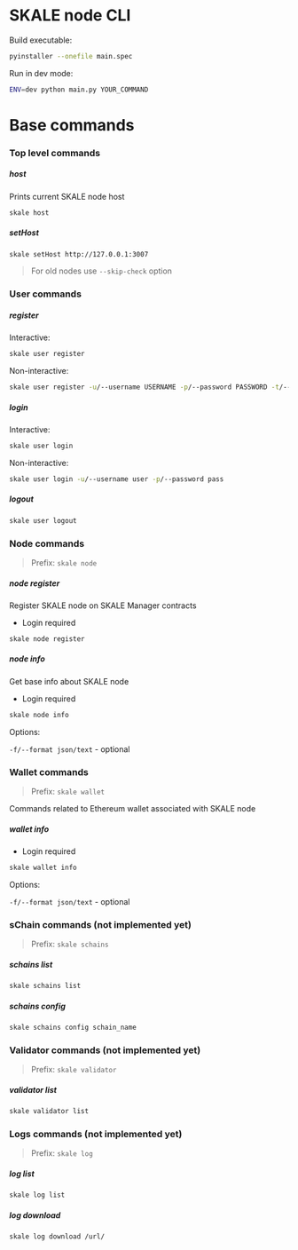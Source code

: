# SKALE node CLI


Build executable:

```bash
pyinstaller --onefile main.spec
```

Run in dev mode:

```bash
ENV=dev python main.py YOUR_COMMAND
```


# Base commands


### Top level commands

##### host

Prints current SKALE node host

```bash
skale host
```

##### setHost 

```bash
skale setHost http://127.0.0.1:3007
```

> For old nodes use `--skip-check` option


### User commands

##### register

Interactive:
```bash
skale user register
```

Non-interactive:
```bash
skale user register -u/--username USERNAME -p/--password PASSWORD -t/--token TOKEN
```

##### login

Interactive:
```bash
skale user login
```

Non-interactive:
```bash
skale user login -u/--username user -p/--password pass
```

##### logout

```bash
skale user logout
```


### Node commands

> Prefix: `skale node`


##### node register

Register SKALE node on SKALE Manager contracts

- Login required

```bash
skale node register
```

 
##### node info 

Get base info about SKALE node

- Login required

```bash
skale node info
```

Options:

`-f/--format json/text` - optional

### Wallet commands

> Prefix: `skale wallet`

Commands related to Ethereum wallet associated with SKALE node

##### wallet info

- Login required

```bash
skale wallet info
```

Options:

`-f/--format json/text` - optional

### sChain commands (not implemented yet)

> Prefix: `skale schains`

##### schains list

```bash
skale schains list
```

##### schains config 

```bash
skale schains config schain_name
```

### Validator commands (not implemented yet)

> Prefix: `skale validator`


##### validator list

```bash
skale validator list
```


### Logs commands (not implemented yet)

> Prefix: `skale log`


##### log list

```bash
skale log list
```

##### log download

```bash
skale log download /url/
```